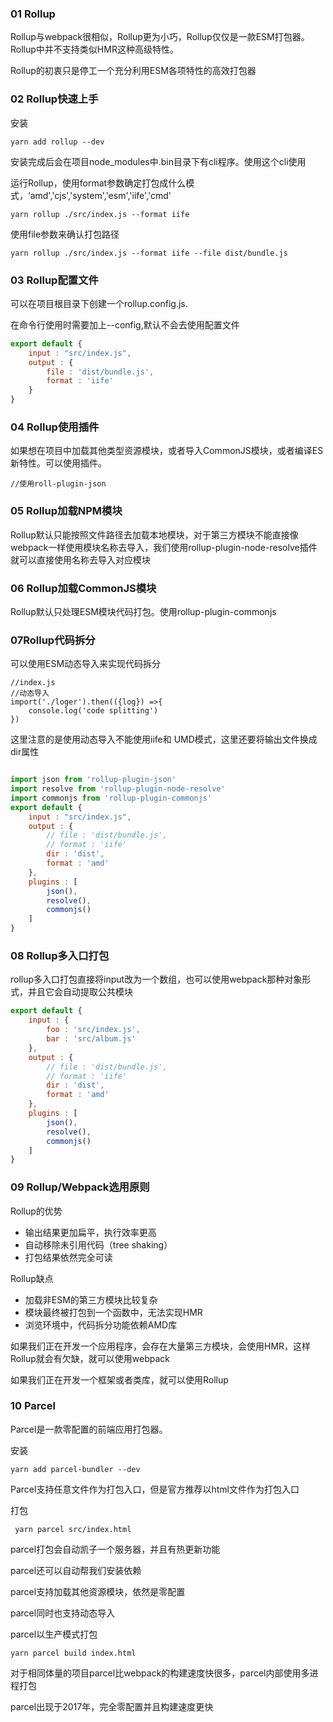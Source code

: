 ### 01 Rollup

Rollup与webpack很相似，Rollup更为小巧，Rollup仅仅是一款ESM打包器。Rollup中并不支持类似HMR这种高级特性。

Rollup的初衷只是停工一个充分利用ESM各项特性的高效打包器



### 02 Rollup快速上手

安装

```
yarn add rollup --dev
```

安装完成后会在项目node_modules中.bin目录下有cli程序。使用这个cli使用

运行Rollup，使用format参数确定打包成什么模式，‘amd','cjs','system','esm','iife','cmd'

```
yarn rollup ./src/index.js --format iife
```

使用file参数来确认打包路径

```
yarn rollup ./src/index.js --format iife --file dist/bundle.js
```



### 03 Rollup配置文件

可以在项目根目录下创建一个rollup.config.js.

在命令行使用时需要加上--config,默认不会去使用配置文件

```js
export default {
    input : "src/index.js",
    output : {
        file : 'dist/bundle.js',
        format : 'iife'
    }
}
```



### 04 Rollup使用插件

如果想在项目中加载其他类型资源模块，或者导入CommonJS模块，或者编译ES新特性。可以使用插件。

```
//使用roll-plugin-json
```



### 05 Rollup加载NPM模块

Rollup默认只能按照文件路径去加载本地模块，对于第三方模块不能直接像webpack一样使用模块名称去导入，我们使用rollup-plugin-node-resolve插件就可以直接使用名称去导入对应模块



### 06 Rollup加载CommonJS模块

Rollup默认只处理ESM模块代码打包。使用rollup-plugin-commonjs



### 07Rollup代码拆分

可以使用ESM动态导入来实现代码拆分

```
//index.js
//动态导入
import('./loger').then(({log}) =>{
    console.log('code splitting')
})
```

这里注意的是使用动态导入不能使用iife和 UMD模式，这里还要将输出文件换成dir属性

```js

import json from 'rollup-plugin-json'
import resolve from 'rollup-plugin-node-resolve'
import commonjs from 'rollup-plugin-commonjs'
export default {
    input : "src/index.js",
    output : {
        // file : 'dist/bundle.js',
        // format : 'iife'
        dir : 'dist',
        format : 'amd'
    },
    plugins : [
        json(),
        resolve(),
        commonjs()
    ]
}
```



### 08 Rollup多入口打包

rollup多入口打包直接将input改为一个数组，也可以使用webpack那种对象形式，并且它会自动提取公共模块

```js
export default {
    input : {
        foo : 'src/index.js',
        bar : 'src/album.js'
    },
    output : {
        // file : 'dist/bundle.js',
        // format : 'iife'
        dir : 'dist',
        format : 'amd'
    },
    plugins : [
        json(),
        resolve(),
        commonjs()
    ]
}
```



### 09 Rollup/Webpack选用原则

Rollup的优势

- 输出结果更加扁平，执行效率更高
- 自动移除未引用代码（tree shaking）
- 打包结果依然完全可读

Rollup缺点

- 加载非ESM的第三方模块比较复杂
- 模块最终被打包到一个函数中，无法实现HMR
- 浏览环境中，代码拆分功能依赖AMD库



如果我们正在开发一个应用程序，会存在大量第三方模块，会使用HMR，这样Rollup就会有欠缺，就可以使用webpack

如果我们正在开发一个框架或者类库，就可以使用Rollup



### 10 Parcel

Parcel是一款零配置的前端应用打包器。

安装

```
yarn add parcel-bundler --dev
```



Parcel支持任意文件作为打包入口，但是官方推荐以html文件作为打包入口



打包

```
 yarn parcel src/index.html
```

parcel打包会自动凯子一个服务器，并且有热更新功能

parcel还可以自动帮我们安装依赖

parcel支持加载其他资源模块，依然是零配置

parcel同时也支持动态导入

parcel以生产模式打包

```
yarn parcel build index.html
```



对于相同体量的项目parcel比webpack的构建速度快很多，parcel内部使用多进程打包



parcel出现于2017年，完全零配置并且构建速度更快

